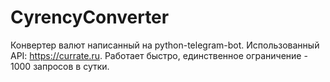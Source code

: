 # CyrencyConverter
Конвертер валют написанный на python-telegram-bot.
Использованный API: https://currate.ru.
Работает быстро, единственное ограничение - 1000 запросов в сутки.

